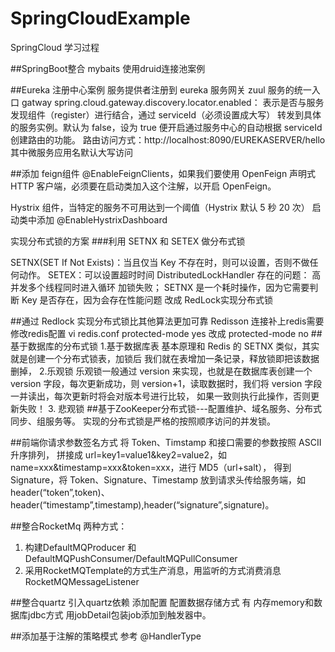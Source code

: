 # SpringCloudExample
 SpringCloud 学习过程

##SpringBoot整合 mybaits 使用druid连接池案例

##Eureka 注册中心案例
服务提供者注册到 eureka
服务网关 zuul 服务的统一入口 gatway
 spring.cloud.gateway.discovery.locator.enabled：
表示是否与服务发现组件（register）进行结合，通过 serviceId（必须设置成大写）
转发到具体的服务实例。默认为 false，设为 true 便开启通过服务中心的自动根据 serviceId 创建路由的功能。
路由访问方式：http://localhost:8090/EUREKASERVER/hello
其中微服务应用名默认大写访问

##添加 feign组件 
@EnableFeignClients，如果我们要使用 OpenFeign 声明式 HTTP 客户端，必须要在启动类加入这个注解，以开启 OpenFeign。

Hystrix 组件，当特定的服务不可用达到一个阈值（Hystrix 默认 5 秒 20 次）
启动类中添加 @EnableHystrixDashboard

实现分布式锁的方案
###利用 SETNX 和 SETEX 做分布式锁

SETNX(SET If Not Exists)：当且仅当 Key 不存在时，则可以设置，否则不做任何动作。
SETEX：可以设置超时时间
DistributedLockHandler    存在的问题：
 高并发多个线程同时进入循环 加锁失败； 
SETNX 是一个耗时操作，因为它需要判断 Key 是否存在，因为会存在性能问题
改成 RedLock实现分布式锁

##通过 Redlock 实现分布式锁比其他算法更加可靠
Redisson  连接补上redis需要 修改redis配置
vi redis.conf
protected-mode yes 改成 protected-mode no
##基于数据库的分布式锁
1.基于数据库表
基本原理和 Redis 的 SETNX 类似，其实就是创建一个分布式锁表，加锁后
我们就在表增加一条记录，释放锁即把该数据删掉，
2.乐观锁
乐观锁一般通过 version 来实现，也就是在数据库表创建一个 version 字段，每次更新成功，则 version+1，读取数据时，我们将 version 字段一并读出，每次更新时将会对版本号进行比较，
如果一致则执行此操作，否则更新失败！
3. 悲观锁
##基于ZooKeeper分布式锁---配置维护、域名服务、分布式同步、组服务等。
实现的分布式锁是严格的按照顺序访问的并发锁。

##前端你请求参数签名方式
将 Token、Timstamp 和接口需要的参数按照 ASCII 升序排列，
拼接成 url=key1=value1&key2=value2，如 name=xxx&timestamp=xxx&token=xxx，进行 MD5（url+salt），
得到 Signature，将 Token、Signature、Timestamp 放到请求头传给服务端，如 header(“token”,token)、header(“timestamp”,timestamp),header(“signature”,signature)。

##整合RocketMq
两种方式：
1. 构建DefaultMQProducer 和DefaultMQPushConsumer/DefaultMQPullConsumer
2. 采用RocketMQTemplate的方式生产消息，用监听的方式消费消息RocketMQMessageListener 

##整合quartz
引入quartz依赖 添加配置 配置数据存储方式 有 内存memory和数据库jdbc方式
用jobDetail包装job添加到触发器中。
 
##添加基于注解的策略模式
参考 @HandlerType








